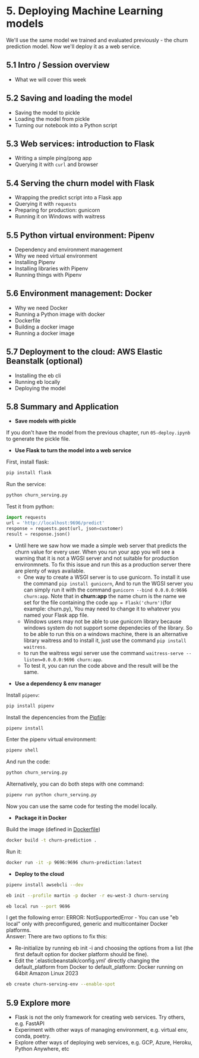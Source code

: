 # 5. Deploying Machine Learning models 

We'll use the same model we trained and evaluated
previously - the churn prediction model. Now we'll
deploy it as a web service.

## 5.1 Intro / Session overview

* What we will cover this week

## 5.2 Saving and loading the model

* Saving the model to pickle
* Loading the model from pickle
* Turning our notebook into a Python script

## 5.3 Web services: introduction to Flask

* Writing a simple ping/pong app
* Querying it with `curl` and browser

## 5.4 Serving the churn model with Flask

* Wrapping the predict script into a Flask app
* Querying it with `requests` 
* Preparing for production: gunicorn
* Running it on Windows with waitress

## 5.5 Python virtual environment: Pipenv

* Dependency and environment management
* Why we need virtual environment
* Installing Pipenv
* Installing libraries with Pipenv
* Running things with Pipenv

## 5.6 Environment management: Docker

* Why we need Docker
* Running a Python image with docker
* Dockerfile
* Building a docker image
* Running a docker image

## 5.7 Deployment to the cloud: AWS Elastic Beanstalk (optional)

* Installing the eb cli
* Running eb locally
* Deploying the model

## 5.8 Summary and Application

* **Save models with pickle**

If you don't have the model from the previous chapter, run `05-deploy.ipynb` to generate the pickle file.

* **Use Flask to turn the model into a web service**

First, install flask:

```bash
pip install flask
```

Run the service:

```bash
python churn_serving.py
```

Test it from python:

```python
import requests
url = 'http://localhost:9696/predict'
response = requests.post(url, json=customer)
result = response.json()
```

 - Until here we saw how we made a simple web server that predicts the churn value for every user. When you run your app you will see a warning that it is not a WGSI server and not suitable for production environmnets. To fix this issue and run this as a production server there are plenty of ways available. 
   - One way to create a WSGI server is to use gunicorn. To install it use the command ```pip install gunicorn```, And to run the WGSI server you can simply run it with the   command ```gunicorn --bind 0.0.0.0:9696 churn:app```. Note that in __churn:app__ the name churn is the name we set for the file containing the code ```app = Flask('churn')```(for example: churn.py), You may need to change it to whatever you named your Flask app file.  
   -  Windows users may not be able to use gunicorn library because windows system do not support some dependecies of the library. So to be able to run this on a windows machine, there is an alternative library waitress and to install it, just use the command ```pip install waitress```. 
   -  to run the waitress wgsi server use the command ```waitress-serve --listen=0.0.0.0:9696 churn:app```.
   -  To test it, you can run the code above and the result will be the same.

* **Use a dependency & env manager**

Install `pipenv`:

```bash
pip install pipenv
```

Install the depencencies from the [Pipfile](Pipfile):

```bash
pipenv install
```

Enter the pipenv virtual environment:

```bash
pipenv shell
```

And run the code:

```bash
python churn_serving.py
```

Alternatively, you can do both steps with one command:

```bash
pipenv run python churn_serving.py
```

Now you can use the same code for testing the model locally.

* **Package it in Docker**

Build the image (defined in [Dockerfile](Dockerfile))

```bash
docker build -t churn-prediction .
```

Run it:

```bash
docker run -it -p 9696:9696 churn-prediction:latest
```

* **Deploy to the cloud**

```bash
pipenv install awsebcli --dev
```

```bash
eb init --profile martin -p docker -r eu-west-3 churn-serving
```

```bash
eb local run --port 9696
```
I get the following error:
ERROR: NotSupportedError - You can use "eb local" only with preconfigured, generic and multicontainer Docker platforms.  
Answer:
There are two options to fix this:
* Re-initialize by running eb init -i and choosing the options from a list (the first default option for docker platform should be fine). 
* Edit the ‘.elasticbeanstalk/config.yml’ directly changing the default_platform from Docker to default_platform: Docker running on 64bit Amazon Linux 2023

```bash
eb create churn-serving-env --enable-spot
```


## 5.9 Explore more

* Flask is not the only framework for creating web services. Try others, e.g. FastAPI
* Experiment with other ways of managing environment, e.g. virtual env, conda, poetry.
* Explore other ways of deploying web services, e.g. GCP, Azure, Heroku, Python Anywhere, etc

